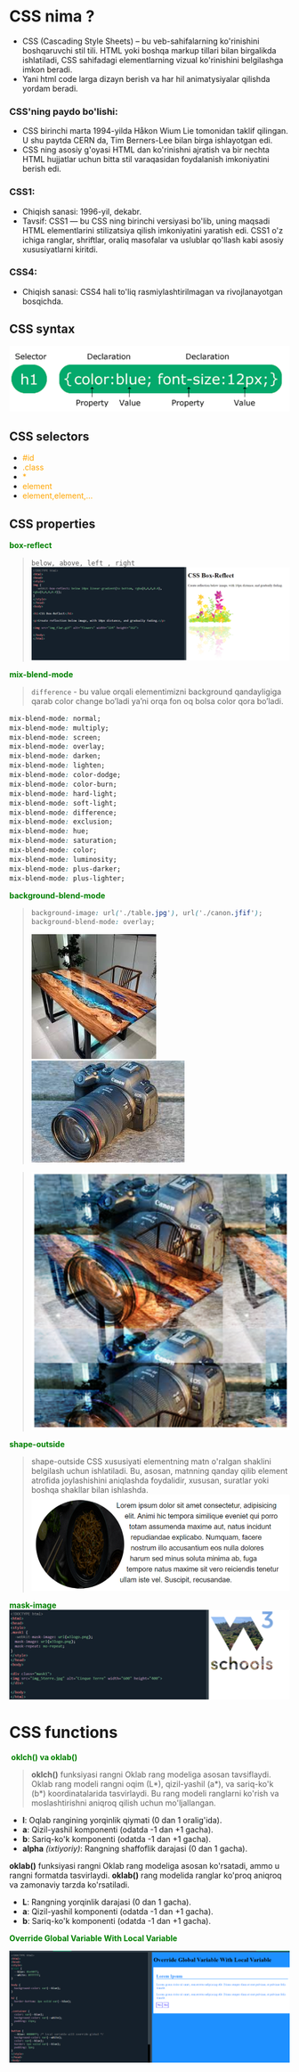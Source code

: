 # CSS nima ?

- CSS (Cascading Style Sheets) – bu veb-sahifalarning ko'rinishini boshqaruvchi stil tili. HTML yoki boshqa markup tillari bilan birgalikda ishlatiladi, CSS sahifadagi elementlarning vizual ko'rinishini belgilashga imkon beradi.
- Yani html code larga dizayn berish va har hil animatysiyalar qilishda yordam beradi.

### CSS'ning paydo bo'lishi:

- CSS birinchi marta 1994-yilda Håkon Wium Lie tomonidan taklif qilingan. U shu paytda CERN da, Tim Berners-Lee bilan birga ishlayotgan edi.
- CSS ning asosiy g'oyasi HTML dan ko'rinishni ajratish va bir nechta HTML hujjatlar uchun bitta stil varaqasidan foydalanish imkoniyatini berish edi.

### CSS1:

- Chiqish sanasi: 1996-yil, dekabr.
- Tavsif: CSS1 — bu CSS ning birinchi versiyasi bo'lib, uning maqsadi HTML elementlarini stilizatsiya qilish imkoniyatini yaratish edi. CSS1 o'z ichiga ranglar, shriftlar, oraliq masofalar va uslublar qo'llash kabi asosiy xususiyatlarni kiritdi.

### CSS4:

- Chiqish sanasi: CSS4 hali to'liq rasmiylashtirilmagan va rivojlanayotgan bosqichda.

## CSS syntax

![syntax](./images/css_syntax.png)

## CSS selectors

- <span style="color: orange;"> #id</span>
- <span style="color: orange;"> .class
  </span>
- <span style="color: orange;"> \*
  </span>
- <span style="color: orange;"> element
  </span>
- <span style="color: orange;"> element,element,…
  </span>

## CSS properties

<span style="color: green; font-weight:bold;"> box-reflect
</span>

> `below, above, left , right` ![box_reflect](./images/box_reflect.png)

<span style="color: green; font-weight:bold;">mix-blend-mode
</span>

> `difference` - bu value orqali elementimizni background qandayligiga qarab color change bo’ladi ya’ni orqa fon oq bolsa color qora bo’ladi.

```css
mix-blend-mode: normal;
mix-blend-mode: multiply;
mix-blend-mode: screen;
mix-blend-mode: overlay;
mix-blend-mode: darken;
mix-blend-mode: lighten;
mix-blend-mode: color-dodge;
mix-blend-mode: color-burn;
mix-blend-mode: hard-light;
mix-blend-mode: soft-light;
mix-blend-mode: difference;
mix-blend-mode: exclusion;
mix-blend-mode: hue;
mix-blend-mode: saturation;
mix-blend-mode: color;
mix-blend-mode: luminosity;
mix-blend-mode: plus-darker;
mix-blend-mode: plus-lighter;
```

<span style="color: green; font-weight:bold;">background-blend-mode
</span>

> ```css
> background-image: url('./table.jpg'), url('./canon.jfif');
> background-blend-mode: overlay;
> ```
>
> ![table](./images/table.jpg) ![table](./images/canon.jfif)

> ![mix](./images/mix_img.png)

<span style="color: green; font-weight:bold;">shape-outside
</span>

> shape-outside CSS xususiyati elementning matn o'ralgan shaklini belgilash uchun ishlatiladi. Bu, asosan, matnning qanday qilib element atrofida joylashishini aniqlashda foydalidir, xususan, suratlar yoki boshqa shakllar bilan ishlashda.
> ![shape](./images/shape_outside.png)

<span style="color: green; font-weight:bold;">mask-image
</span>
![mask](./images/mask_img.png)

# CSS functions

<span style="color: green; font-weight:bold;"> oklch() va oklab()
</span>

> **oklch()** funksiyasi rangni Oklab rang modeliga asosan tavsiflaydi. Oklab rang modeli rangni oqim (L\*), qizil-yashil (a\*), va sariq-ko'k (b\*) koordinatalarida tasvirlaydi. Bu rang modeli ranglarni ko'rish va moslashtirishni aniqroq qilish uchun mo'ljallangan.

- **l**: Oqlab rangining yorqinlik qiymati (0 dan 1 oralig'ida).
- **a**: Qizil-yashil komponenti (odatda -1 dan +1 gacha).
- **b**: Sariq-ko'k komponenti (odatda -1 dan +1 gacha).
- **alpha** _(ixtiyoriy)_: Rangning shaffoflik darajasi (0 dan 1 gacha).

**oklab()** funksiyasi rangni Oklab rang modeliga asosan ko'rsatadi, ammo u rangni formatda tasvirlaydi. **oklab()** rang modelida ranglar ko'proq aniqroq va zamonaviy tarzda ko'rsatiladi.

- **L**: Rangning yorqinlik darajasi (0 dan 1 gacha).
- **a**: Qizil-yashil komponenti (odatda -1 dan +1 gacha).
- **b**: Sariq-ko'k komponenti (odatda -1 dan +1 gacha).

<span style="color: green; font-weight:bold;">
Override Global Variable With Local Variable
</span>

![overide](./images/override.png)
